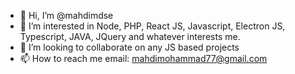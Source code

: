 - 👋 Hi, I’m @mahdimdse
- 👀 I’m interested in Node, PHP, React JS, Javascript, Electron JS, Typescript, JAVA, JQuery and whatever interests me.
- 💞️ I’m looking to collaborate on any JS based projects
- 📫 How to reach me email: mahdimohammad77@gmail.com

<!---
mahdimdse/mahdimdse is a ✨ special ✨ repository because its `README.md` (this file) appears on your GitHub profile.
You can click the Preview link to take a look at your changes.
--->
